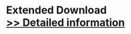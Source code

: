 # Extended Download<br />[>> Detailed information](https://secure.shareit.com/shareit/product.html?productid=300168164&affiliateid=200057808)